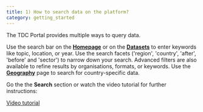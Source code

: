```yaml
---
title: 1) How to search data on the platform?
category: getting_started
---
```


The TDC Portal provides multiple ways to query data. 

Use the search bar on the [__Homepage__](https://portal.transport-data.org/) or on the [__Datasets__](https://portal.transport-data.org/datasets) to enter keywords like topic, location, or year. Use the search facets ('region', 'country', 'after', 'before' and 'sector') to narrow down your search. Advanced filters are also available to refine results by organisations, formats, or keywords. Use the [__Geography__](https://portal.transport-data.org/geography) page to search for country-specific data.

Go the the __Search__ section or watch the video tutorial for further instructions:

[Video tutorial](https://github.com/user-attachments/assets/d5d5c2b0-b761-4435-8c09-252fcba21529)





